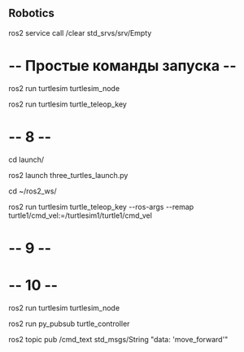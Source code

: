 ## Robotics
ros2 service call /clear std_srvs/srv/Empty

# -- Простые команды запуска --

ros2 run turtlesim turtlesim_node

ros2 run turtlesim turtle_teleop_key

# -- 8 --

cd launch/

ros2 launch three_turtles_launch.py

cd ~/ros2_ws/

ros2 run turtlesim turtle_teleop_key --ros-args --remap turtle1/cmd_vel:=/turtlesim1/turtle1/cmd_vel

# -- 9 --



# -- 10 --

ros2 run turtlesim turtlesim_node

ros2 run py_pubsub turtle_controller

ros2 topic pub /cmd_text std_msgs/String "data: 'move_forward'"

